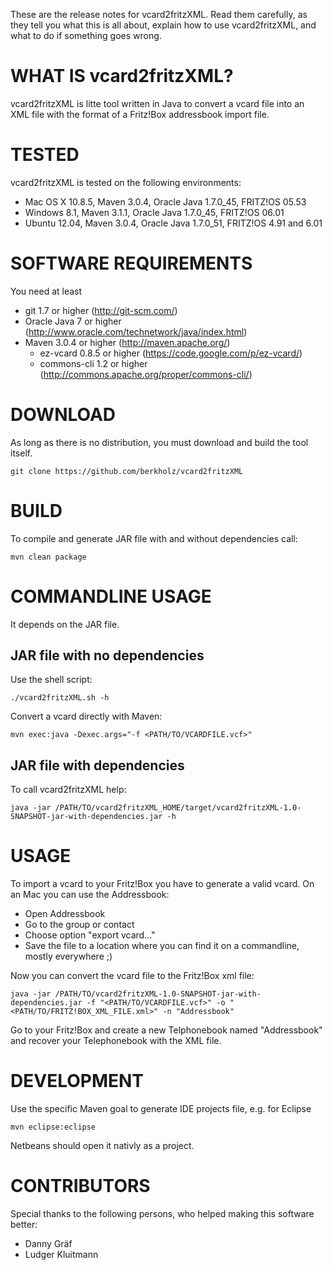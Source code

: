 These are the release notes for vcard2fritzXML.  Read them carefully,
as they tell you what this is all about, explain how to use vcard2fritzXML, 
and what to do if something goes wrong. 

# WHAT IS vcard2fritzXML?

vcard2fritzXML is litte tool written in Java to convert a vcard file into an XML file 
with the format of a Fritz!Box addressbook import file.

# TESTED

vcard2fritzXML is tested on the following environments:
* Mac OS X 10.8.5, Maven 3.0.4, Oracle Java 1.7.0_45, FRITZ!OS 05.53
* Windows 8.1, Maven 3.1.1, Oracle Java 1.7.0_45, FRITZ!OS 06.01
* Ubuntu 12.04, Maven 3.0.4, Oracle Java 1.7.0_51, FRITZ!OS 4.91 and 6.01

# SOFTWARE REQUIREMENTS

You need at least
 * git 1.7 or higher (http://git-scm.com/)
 * Oracle Java 7 or higher (http://www.oracle.com/technetwork/java/index.html)
 * Maven 3.0.4 or higher (http://maven.apache.org/)
   * ez-vcard  0.8.5 or higher (https://code.google.com/p/ez-vcard/)
   * commons-cli 1.2  or higher (http://commons.apache.org/proper/commons-cli/)

# DOWNLOAD

As long as there is no distribution, you must download and build the tool itself.

    git clone https://github.com/berkholz/vcard2fritzXML
    
    
# BUILD

To compile and generate JAR file with and without dependencies call:

	mvn clean package


# COMMANDLINE USAGE

It depends on the JAR file.

## JAR file with no dependencies

Use the shell script:

    ./vcard2fritzXML.sh -h

Convert a vcard directly with Maven:

    mvn exec:java -Dexec.args="-f <PATH/TO/VCARDFILE.vcf>"


## JAR file with dependencies

To call vcard2fritzXML help:
    
    java -jar /PATH/TO/vcard2fritzXML_HOME/target/vcard2fritzXML-1.0-SNAPSHOT-jar-with-dependencies.jar -h


# USAGE
To import a vcard to your Fritz!Box you have to generate a valid vcard. 
On an Mac you can use the Addressbook: 
* Open Addressbook 
* Go to the group or contact 
* Choose option "export vcard..."
* Save the file to a location where you can find it on a commandline, mostly everywhere ;)

Now you can convert the vcard file to the Fritz!Box xml file:

    java -jar /PATH/TO/vcard2fritzXML-1.0-SNAPSHOT-jar-with-dependencies.jar -f "<PATH/TO/VCARDFILE.vcf>" -o "<PATH/TO/FRITZ!BOX_XML_FILE.xml>" -n "Addressbook"

Go to your Fritz!Box and create a new Telphonebook named "Addressbook" and recover your Telephonebook with the XML file.


# DEVELOPMENT

Use the specific Maven goal to generate IDE projects file, e.g. for Eclipse

    mvn eclipse:eclipse

Netbeans should open it nativly as a project.


# CONTRIBUTORS

Special thanks to the following persons, who helped making this software better:
* Danny Gräf
* Ludger Kluitmann

